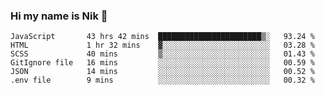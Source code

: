 ### Hi my name is Nik 👋

<!--
**NikDoe/NikDoe** is a ✨ _special_ ✨ repository because its `README.md` (this file) appears on your GitHub profile.

Here are some ideas to get you started:

- 🔭 I’m currently working on ...
- 🌱 I’m currently learning ...
- 👯 I’m looking to collaborate on ...
- 🤔 I’m looking for help with ...
- 💬 Ask me about ...
- 📫 How to reach me: ...
- 😄 Pronouns: ...
- ⚡ Fun fact: ...
-->

<!--START_SECTION:waka-->

```text
JavaScript       43 hrs 42 mins  ███████████████████████▒░   93.24 %
HTML             1 hr 32 mins    ▓░░░░░░░░░░░░░░░░░░░░░░░░   03.28 %
SCSS             40 mins         ▒░░░░░░░░░░░░░░░░░░░░░░░░   01.43 %
GitIgnore file   16 mins         ░░░░░░░░░░░░░░░░░░░░░░░░░   00.59 %
JSON             14 mins         ░░░░░░░░░░░░░░░░░░░░░░░░░   00.52 %
.env file        9 mins          ░░░░░░░░░░░░░░░░░░░░░░░░░   00.32 %
```

<!--END_SECTION:waka-->
